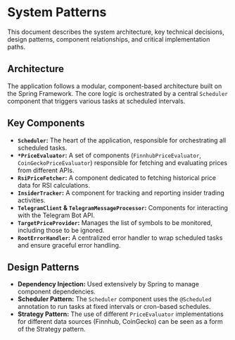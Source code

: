 # System Patterns

This document describes the system architecture, key technical decisions, design patterns, component relationships, and critical implementation paths.

## Architecture
The application follows a modular, component-based architecture built on the Spring Framework. The core logic is orchestrated by a central `Scheduler` component that triggers various tasks at scheduled intervals.

## Key Components
- **`Scheduler`:** The heart of the application, responsible for orchestrating all scheduled tasks.
- **`*PriceEvaluator`:** A set of components (`FinnhubPriceEvaluator`, `CoinGeckoPriceEvaluator`) responsible for fetching and evaluating prices from different APIs.
- **`RsiPriceFetcher`:** A component dedicated to fetching historical price data for RSI calculations.
- **`InsiderTracker`:** A component for tracking and reporting insider trading activities.
- **`TelegramClient` & `TelegramMessageProcessor`:** Components for interacting with the Telegram Bot API.
- **`TargetPriceProvider`:** Manages the list of symbols to be monitored, including those to be ignored.
- **`RootErrorHandler`:** A centralized error handler to wrap scheduled tasks and ensure graceful error handling.

## Design Patterns
- **Dependency Injection:** Used extensively by Spring to manage component dependencies.
- **Scheduler Pattern:** The `Scheduler` component uses the `@Scheduled` annotation to run tasks at fixed intervals or cron-based schedules.
- **Strategy Pattern:** The use of different `PriceEvaluator` implementations for different data sources (Finnhub, CoinGecko) can be seen as a form of the Strategy pattern.
